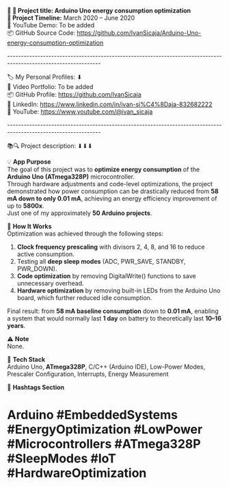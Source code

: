 **🧾 🎯 Project title: Arduino Uno energy consumption optimization  
📅 Project Timeline:** March 2020 – June 2020  
🎥 YouTube Demo: To be added  
📦 GitHub Source Code: <https://github.com/IvanSicaja/Arduino-Uno-energy-consumption-optimization>

\----------------------------------------------------------------------------------------------------------------

🏷️ My Personal Profiles: ⬇︎  
🎥 Video Portfolio: To be added  
📦 GitHub Profile: <https://github.com/IvanSicaja>  
🔗 LinkedIn: <https://www.linkedin.com/in/ivan-si%C4%8Daja-832682222>  
🎥 YouTube: <https://www.youtube.com/@ivan_sicaja>

\----------------------------------------------------------------------------------------------------------------

📚🔍 Project description: ⬇︎⬇︎⬇︎

💡 **App Purpose**  
The goal of this project was to **optimize energy consumption** of the **Arduino Uno (ATmega328P)** microcontroller.  
Through hardware adjustments and code-level optimizations, the project demonstrated how power consumption can be drastically reduced from **58 mA down to only 0.01 mA**, achieving an energy efficiency improvement of up to **5800x**.  
Just one of my approximately **50 Arduino projects**.

🧠 **How It Works**  
Optimization was achieved through the following steps:

1. **Clock frequency prescaling** with divisors 2, 4, 8, and 16 to reduce active consumption.
2. Testing all **deep sleep modes** (ADC, PWR_SAVE, STANDBY, PWR_DOWN).
3. **Code optimization** by removing DigitalWrite() functions to save unnecessary overhead.
4. **Hardware optimization** by removing built-in LEDs from the Arduino Uno board, which further reduced idle consumption.

Final result: from **58 mA baseline consumption** down to **0.01 mA**, enabling a system that would normally last **1 day** on battery to theoretically last **10–16 years**.

⚠️ **Note**  
None.

🔧 **Tech Stack**  
Arduino Uno, **ATmega328P**, C/C++ (Arduino IDE), Low-Power Modes, Prescaler Configuration, Interrupts, Energy Measurement

📣 **Hashtags Section**  
# Arduino #EmbeddedSystems #EnergyOptimization #LowPower #Microcontrollers #ATmega328P #SleepModes #IoT #HardwareOptimization
